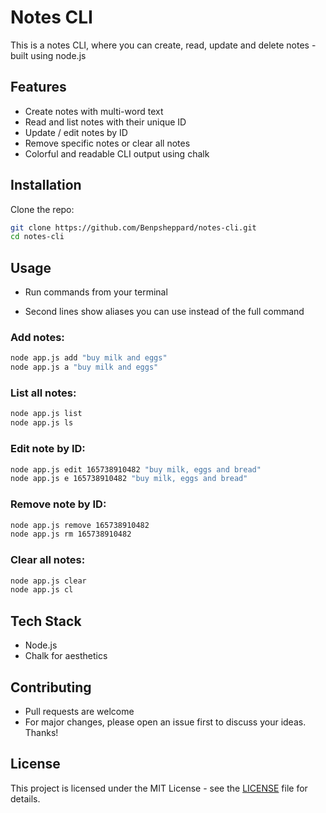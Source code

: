 # Notes CLI 
This is a notes CLI, where you can create, read, update and delete notes - built using node.js

## Features
- Create notes with multi-word text
- Read and list notes with their unique ID
- Update / edit notes by ID
- Remove specific notes or clear all notes
- Colorful and readable CLI output using chalk

## Installation
Clone the repo:
```bash
git clone https://github.com/Benpsheppard/notes-cli.git
cd notes-cli
```

## Usage
- Run commands from your terminal
  
- Second lines show aliases you can use instead of the full command

### Add notes:
```bash
node app.js add "buy milk and eggs"
node app.js a "buy milk and eggs"
```
### List all notes:
```bash
node app.js list
node app.js ls
```
### Edit note by ID:
```bash
node app.js edit 165738910482 "buy milk, eggs and bread"
node app.js e 165738910482 "buy milk, eggs and bread"
```
### Remove note by ID:
```bash
node app.js remove 165738910482
node app.js rm 165738910482
```
### Clear all notes:
```bash
node app.js clear
node app.js cl
```

## Tech Stack
- Node.js
- Chalk for aesthetics

## Contributing
- Pull requests are welcome
- For major changes, please open an issue first to discuss your ideas. Thanks!

## License 
This project is licensed under the MIT License - see the [LICENSE](LICENSE) file for details.

